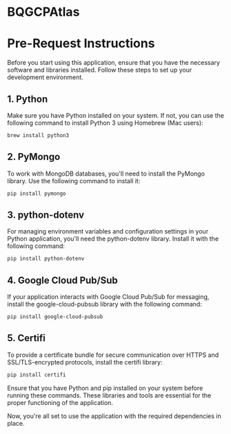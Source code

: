 # BQGCPAtlas

# Pre-Request Instructions

Before you start using this application, ensure that you have the necessary software and libraries installed. Follow these steps to set up your development environment.

## 1. Python

Make sure you have Python installed on your system. If not, you can use the following command to install Python 3 using Homebrew (Mac users):

```bash
brew install python3
```

## 2. PyMongo
To work with MongoDB databases, you'll need to install the PyMongo library. Use the following command to install it:

```bash
pip install pymongo
```

## 3. python-dotenv
For managing environment variables and configuration settings in your Python application, you'll need the python-dotenv library. Install it with the following command:

```bash
pip install python-dotenv
```

## 4. Google Cloud Pub/Sub
If your application interacts with Google Cloud Pub/Sub for messaging, install the google-cloud-pubsub library with the following command:

```bash
pip install google-cloud-pubsub
```

## 5. Certifi
To provide a certificate bundle for secure communication over HTTPS and SSL/TLS-encrypted protocols, install the certifi library:

```bash
pip install certifi
```

Ensure that you have Python and pip installed on your system before running these commands. These libraries and tools are essential for the proper functioning of the application.

Now, you're all set to use the application with the required dependencies in place.



